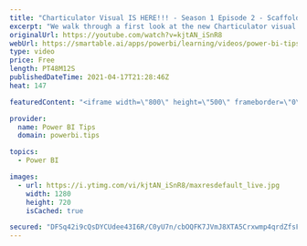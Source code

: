 ```yaml
---
title: "Charticulator Visual IS HERE!!! - Season 1 Episode 2 - Scaffolds"
excerpt: "We walk through a first look at the new Charticulator visual from Microsoft Power BI team.    This video we are exploring the different Scaffolds.  Official blog post about the visual: https://powerbi.microsoft.com/en-us/blog/announcing-the-new-charticulator-visual-public-preview/  Visit the early version"
originalUrl: https://youtube.com/watch?v=kjtAN_iSnR8
webUrl: https://smartable.ai/apps/powerbi/learning/videos/power-bi-tips-charticulator-visual-is-here-season-1-episode-2-scaffolds/
type: video
price: Free
length: PT48M12S
publishedDateTime: 2021-04-17T21:28:46Z
heat: 147

featuredContent: "<iframe width=\"800\" height=\"500\" frameborder=\"0\" src=\"https://www.youtube.com/embed/kjtAN_iSnR8\" allow=\"accelerometer; autoplay; encrypted-media; gyroscope; picture-in-picture\" allowfullscreen></iframe>"

provider:
  name: Power BI Tips
  domain: powerbi.tips

topics:
  - Power BI

images:
  - url: https://i.ytimg.com/vi/kjtAN_iSnR8/maxresdefault_live.jpg
    width: 1280
    height: 720
    isCached: true

secured: "DFSq42i9cQsDYCUdee43I6R/C0yU7n/cbOQFK7JVmJ8XTA5Crxwmp4qrdZfsFe6DQuQs6iIMHK5NCQuVYtwSG2xDdbhq0uK9zDt3GdcVDU55vFxzhwk7hSH/G8vM1eqaj08RGNM5761sPDgSy/zPXtmDREnyzxn9qc893XaGEDn1jTIbcy4lLq8tuCyC16ni6WAeJjX3Fk1EFb5dOy5F8TbesWs2hSBtcYzgfU6+g68I0EjnrrHh0TZS6gYke9m+t8/nPuXNpH/D75/OSYjj+bRJTgHisvY6AucZlW6kJT6f/qy3iQOIUc235W+N8+crnPU2lkkgf4oNSvyVPnJcIMLFKEYl39gvUNIAn1FJObECUM2BVryKY+v0imj/msSPOUUsT8ERZgTFOdEu1QZ6MiRYoiA39pAl98F4XOnqRgI=;JLbpz08gbDeB6TF5bFOt6Q=="
---
```


